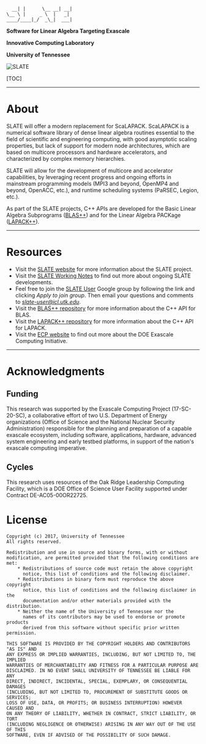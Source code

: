       __| |      \__ __| __|
    \__ \ |     _ \  |   _| 
    ____/____|_/  _\_|  ___|

**Software for Linear Algebra Targeting Exascale**

**Innovative Computing Laboratory**

**University of Tennessee**

![SLATE](http://icl.bitbucket.io/slate/artwork/ecp-slate.jpg)

[TOC]

* * *

About
=====

SLATE will offer a modern replacement for ScaLAPACK.
ScaLAPACK is a numerical software library of dense linear algebra routines
essential to the field of scientific and engineering computing,
with good asymptotic scaling properties, but lack of support for modern node architectures,
which are based on multicore processors and hardware accelerators,
and characterized by complex memory hierarchies.

SLATE will allow for the development of multicore and accelerator capabilities,
by leveraging recent progress and ongoing efforts in mainstream programming models
(MPI3 and beyond, OpenMP4 and beyond, OpenACC, etc.), and runtime scheduling systems
(PaRSEC, Legion, etc.).

As part of the SLATE projects, C++ APIs are developed for the
Basic Linear Algebra Subprograms
([BLAS++](https://bitbucket.org/icl/blaspp)) and for the Linear Algebra PACKage
([LAPACK++](https://bitbucket.org/icl/lapackpp)).

* * *

Resources
=========

* Visit the [SLATE website](http://icl.utk.edu/slate/) for more information about the SLATE project.
* Visit the [SLATE Working Notes](http://www.icl.utk.edu/publications/series/swans) to find out more about ongoing SLATE developments.
* Feel free to join the [SLATE User](https://groups.google.com/a/icl.utk.edu/forum/#!forum/slate-user) Google group by following the link and clicking *Apply to join group*. Then email your questions and comments to *slate-user@icl.utk.edu*.
* Visit the [BLAS++ repository](https://bitbucket.org/icl/blaspp) for more information about the C++ API for BLAS.
* Visit the [LAPACK++ repository](https://bitbucket.org/icl/lapackpp) for more information about the C++ API for LAPACK.
* Visit the [ECP website](https://exascaleproject.org) to find out more about the DOE Exascale Computing Initiative.

* * *

Acknowledgments
===============

Funding
-------

This research was supported by the Exascale Computing Project (17-SC-20-SC),
a collaborative effort of two U.S. Department of Energy organizations
(Office of Science and the National Nuclear Security Administration)
responsible for the planning and preparation of a capable exascale ecosystem,
including software, applications, hardware, advanced system engineering
and early testbed platforms, in support of the nation's exascale computing imperative.

Cycles
------

This research uses resources of the Oak Ridge Leadership Computing Facility,
which is a DOE Office of Science User Facility supported under Contract DE-AC05-00OR22725.

License
=======

    Copyright (c) 2017, University of Tennessee
    All rights reserved.

    Redistribution and use in source and binary forms, with or without
    modification, are permitted provided that the following conditions are met:
        * Redistributions of source code must retain the above copyright
          notice, this list of conditions and the following disclaimer.
        * Redistributions in binary form must reproduce the above copyright
          notice, this list of conditions and the following disclaimer in the
          documentation and/or other materials provided with the distribution.
        * Neither the name of the University of Tennessee nor the
          names of its contributors may be used to endorse or promote products
          derived from this software without specific prior written permission.

    THIS SOFTWARE IS PROVIDED BY THE COPYRIGHT HOLDERS AND CONTRIBUTORS "AS IS" AND
    ANY EXPRESS OR IMPLIED WARRANTIES, INCLUDING, BUT NOT LIMITED TO, THE IMPLIED
    WARRANTIES OF MERCHANTABILITY AND FITNESS FOR A PARTICULAR PURPOSE ARE
    DISCLAIMED. IN NO EVENT SHALL UNIVERSITY OF TENNESSEE BE LIABLE FOR ANY
    DIRECT, INDIRECT, INCIDENTAL, SPECIAL, EXEMPLARY, OR CONSEQUENTIAL DAMAGES
    (INCLUDING, BUT NOT LIMITED TO, PROCUREMENT OF SUBSTITUTE GOODS OR SERVICES;
    LOSS OF USE, DATA, OR PROFITS; OR BUSINESS INTERRUPTION) HOWEVER CAUSED AND
    ON ANY THEORY OF LIABILITY, WHETHER IN CONTRACT, STRICT LIABILITY, OR TORT
    (INCLUDING NEGLIGENCE OR OTHERWISE) ARISING IN ANY WAY OUT OF THE USE OF THIS
    SOFTWARE, EVEN IF ADVISED OF THE POSSIBILITY OF SUCH DAMAGE.
